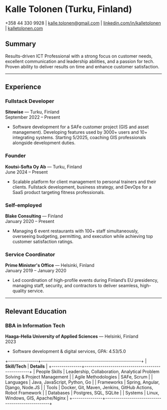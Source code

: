 # Kalle Tolonen (Turku, Finland)

+358 44 330 9928 | kalle.tolonen@gmail.com | [linkedin.com/in/kalletolonen](https://www.linkedin.com/in/kalletolonen) | [kalletolonen.com](https://www.kalletolonen.com)

## Summary
Results-driven ICT Professional with a strong focus on customer needs, excellent communication and leadership abilities, and a passion for tech. Proven ability to deliver results on time and enhance customer satisfaction. 

---

## Experience

### Fullstack Developer  
**Sitowise** — Turku, Finland  
September 2022 – Present  
- Software development for a SAFe customer project (GIS and asset management). Developing features used by 3000+ users and 10+ integrating systems. Starting 5/2025, coaching GIS professionals alongside development duties.

### Founder  
**Koutsi-Softa Oy Ab** — Turku, Finland  
June 2024 – Present  
- Scalable platform for client management to personal trainers and their clients. Fullstack development, business strategy, and DevOps for a SaaS product targeting fitness professionals.

### Self-employed  
**Blake Consulting** — Finland  
January 2020 – Present  
- Managing 6 event restaurants with 100+ staff simultaneously, overseeing budgeting, permitting, and execution while achieving top customer satisfaction ratings. 

### Service Coordinator  
**Prime Minister's Office** — Helsinki, Finland  
January 2019 – January 2020  
- Led coordination of high-profile events during Finland’s EU presidency, managing staff, security, and contractors to deliver seamless, high-quality service. 

---

## Relevant Education

### BBA in Information Tech  
**Haaga-Helia University of Applied Sciences** — Helsinki, Finland  
2023  
- Software development & digital services, GPA: 4.53/5.0  

+---------------+--------------------------------------------------+
| **Skill/Tech** | **Details**                                      |
+---------------+--------------------------------------------------+
| People Skills | Leadership, Collaboration, Analytical Problem Solving & Project Management |
| Agile Methodologies | SAFe, Scrum                                |
| Languages     | Java, JavaScript, Python, Go                    |
| Frameworks    | Spring, Angular, Django, Node.JS                |
| Tools         | Docker, Git, Maven, Jenkins, GitHub Actions, Robot Framework |
| Databases     | Postgres, SQL, SQLite                           |
| Systems       | Linux, Windows, GIS, Apache/Nginx               |
+---------------+--------------------------------------------------+
